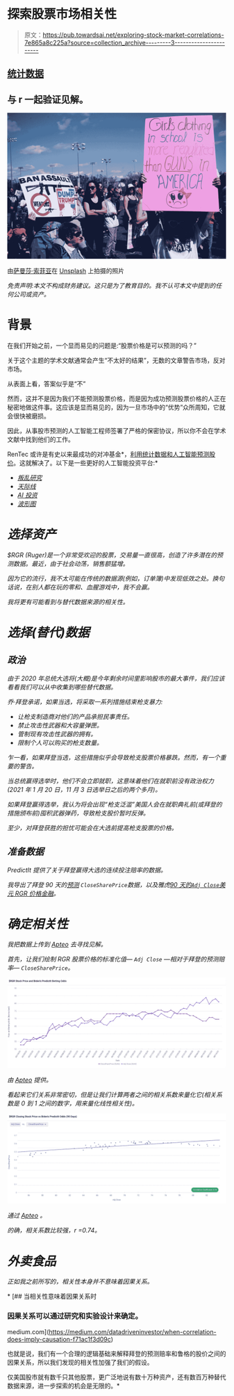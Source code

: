 # 探索股票市场相关性

> 原文：<https://pub.towardsai.net/exploring-stock-market-correlations-7e865a8c225a?source=collection_archive---------3----------------------->

## [统计数据](https://towardsai.net/p/category/statistics)

## 与 r 一起验证见解。

![](img/cc18e36231514030ed069b81cad6923b.png)

由[萨曼莎·索菲亚](https://unsplash.com/@samanthasophia?utm_source=medium&utm_medium=referral)在 [Unsplash](https://unsplash.com?utm_source=medium&utm_medium=referral) 上拍摄的照片

*免责声明:本文不构成财务建议。这只是为了教育目的。我不认可本文中提到的任何公司或资产。*

# 背景

在我们开始之前，一个显而易见的问题是:“股票价格是可以预测的吗？”

关于这个主题的学术文献通常会产生“不太好的结果”，无数的文章警告市场，反对市场。

从表面上看，答案似乎是“不”

然而，这并不是因为我们不能预测股票价格，而是因为成功预测股票价格的人正在秘密地做这件事。这应该是显而易见的，因为一旦市场中的“优势”众所周知，它就会很快被磨损。

因此，从事股市预测的人工智能工程师签署了严格的保密协议，所以你不会在学术文献中找到他们的工作。

RenTec 或许是有史以来最成功的对冲基金*，[利用统计数据和人工智能预测股价](https://digital.hbs.edu/platform-rctom/submission/billionaire-robots-machine-learning-at-renaissance-technologies/)。这就解决了。以下是一些更好的人工智能投资平台:*

*   *[叛乱研究](https://www.rebellionresearch.com/)*
*   *[天际线](https://www.skyline.ai/investment-management/)*
*   *[AI 投资](http://www.aiinvestments.pl/results/)*
*   *[波形图](https://www.wavenure.com/en)*

# *选择资产*

*$RGR (Ruger)是一个非常受欢迎的股票，交易量一直很高，创造了许多潜在的预测数据。最近，由于社会动荡，销售额猛增。*

*因为它的流行，我不太可能在传统的数据源(例如，订单簿)中发现低效之处。换句话说，在别人都在玩的零和、血腥游戏中，我不会赢。*

*我将更有可能看到与替代数据来源的相关性。*

# *选择(替代)数据*

## *政治*

*由于 2020 年总统大选将(大概)是今年剩余时间里影响股市的最大事件，我们应该看看我们可以从中收集到哪些替代数据。*

*乔·拜登承诺，如果当选，将采取一系列措施结束枪支暴力:*

*   *让枪支制造商对他们的产品承担民事责任。*
*   *禁止攻击性武器和大容量弹匣。*
*   *管制现有攻击性武器的拥有。*
*   *限制个人可以购买的枪支数量。*

*乍一看，如果拜登当选，这些措施似乎会导致枪支股票价格暴跌。然而，有一个重要的警告。*

*当总统赢得选举时，他们不会立即就职，这意味着他们在就职前没有政治权力(2021 年 1 月 20 日，11 月 3 日选举日之后的两个多月)。*

*如果拜登赢得选举，我认为将会出现“枪支泛滥”美国人会在就职典礼前(或拜登的措施颁布前)囤积武器弹药，导致枪支股价暂时反弹。*

*至少，对拜登获胜的担忧可能会在大选前提高枪支股票的价格。*

## *准备数据*

*PredictIt 提供了关于拜登赢得大选的连续投注赔率的数据。*

*我导出了拜登 90 天的[预测](https://www.predictit.org/markets/detail/3698/Who-will-win-the-2020-US-presidential-election) `CloseSharePrice`数据，以及雅虎[90 天的`Adj Close`美元 RGR 价格金融](https://finance.yahoo.com/quote/RGR/history?period1=1589500800&period2=1597449600&interval=1d&filter=history&frequency=1d)。*

# *确定相关性*

*我把数据上传到 [Apteo](http://apteo.co) 去寻找见解。*

*首先，让我们绘制 RGR 股票价格的标准化值— `Adj Close` —相对于拜登的预测赔率— `CloseSharePrice`。*

*![](img/ef0fd5207e9df9067f029f5e9acfefc1.png)*

*由 [Apteo](http://apteo.co) 提供。*

*看起来它们关系非常密切，但是让我们计算两者之间的相关系数来量化它(相关系数是 0 到 1 之间的数字，用来量化线性相关性)。*

*![](img/d05926bf7ca65fd1e9e5e564b99a28fa.png)*

*通过 [Apteo](http://apteo.co) 。*

*的确，相关系数比较强，r =0.74。*

# *外卖食品*

*正如我之前所写的，相关性本身并不意味着因果关系。*

*[](https://medium.com/datadriveninvestor/when-correlation-does-imply-causation-f71ac1f3d09c) [## 当相关性意味着因果关系时

### 因果关系可以通过研究和实验设计来确定。

medium.com](https://medium.com/datadriveninvestor/when-correlation-does-imply-causation-f71ac1f3d09c) 

也就是说，我们有一个合理的逻辑基础来解释拜登的预测赔率和鲁格的股价之间的因果关系，所以我们发现的相关性加强了我们的假设。

仅美国股市就有数千只其他股票，更广泛地说有数十万种资产，还有数百万种替代数据来源，进一步探索的机会是无限的。*